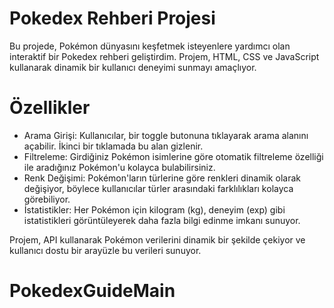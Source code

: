 # Pokedex Rehberi Projesi

Bu projede, Pokémon dünyasını keşfetmek isteyenlere yardımcı olan interaktif bir Pokedex rehberi geliştirdim. Projem, HTML, CSS ve JavaScript kullanarak dinamik bir kullanıcı deneyimi sunmayı amaçlıyor.

# Özellikler

- Arama Girişi: Kullanıcılar, bir toggle butonuna tıklayarak arama alanını açabilir. İkinci bir tıklamada bu alan gizlenir.
- Filtreleme: Girdiğiniz Pokémon isimlerine göre otomatik filtreleme özelliği ile aradığınız Pokémon'u kolayca bulabilirsiniz.
- Renk Değişimi: Pokémon'ların türlerine göre renkleri dinamik olarak değişiyor, böylece kullanıcılar türler arasındaki farklılıkları kolayca görebiliyor.
- İstatistikler: Her Pokémon için kilogram (kg), deneyim (exp) gibi istatistikleri görüntüleyerek daha fazla bilgi edinme imkanı sunuyor.

Projem, API kullanarak Pokémon verilerini dinamik bir şekilde çekiyor ve kullanıcı dostu bir arayüzle bu verileri sunuyor.
# PokedexGuideMain
